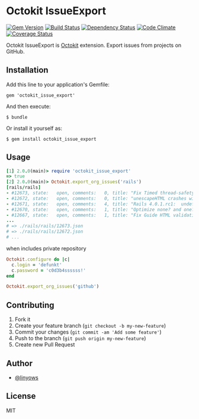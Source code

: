 Octokit IssueExport
===================

[![Gem Version][gem_badge]][gem]
[![Build Status][travis_badge]][travis]
[![Dependency Status][gemnasium_badge]][gemnasium]
[![Code Climate][codeclimate_badge]][codeclimate]
[![Coverage Status][coveralls_badge]][coveralls]

Octokit IssueExport is [Octokit][octokit] extension. Export issues from projects on GitHub.

Installation
------------

Add this line to your application's Gemfile:

    gem 'octokit_issue_export'

And then execute:

    $ bundle

Or install it yourself as:

    $ gem install octokit_issue_export

Usage
-----

```ruby
[1] 2.0.0(main)> require 'octokit_issue_export'
=> true
[2] 2.0.0(main)> Octokit.export_org_issues('rails')
[rails/rails]
- #12673, state:   open, comments:   0, title: "Fix Timed thread-safety. Fixes #12069"
- #12672, state:   open, comments:   0, title: "unescapeHTML crashes with certain *.html_safe inputs"
- #12671, state:   open, comments:   4, title: "Rails 4.0.1.rc1:  undefined method `set_name_cache' for #<Module:...> (NoMethodError)"
- #12670, state:   open, comments:   1, title: "Optimize none? and one? relation query methods to use LIMIT 1 and COUNT."
- #12667, state:   open, comments:   1, title: "Fix Guide HTML validation"
...
# => ./rails/rails/12673.json
# => ./rails/rails/12672.json
# ...
```

when includes private repository

```ruby
Octokit.configure do |c|
  c.login = 'defunkt'
  c.password = 'c0d3b4ssssss!'
end

Octokit.export_org_issues('github')
```

Contributing
------------

1. Fork it
2. Create your feature branch (`git checkout -b my-new-feature`)
3. Commit your changes (`git commit -am 'Add some feature'`)
4. Push to the branch (`git push origin my-new-feature`)
5. Create new Pull Request

Author
------

- [@linyows][linyows]


License
-------

MIT

[gem]: https://rubygems.org/gems/octokit_issue_export
[gem_badge]: https://badge.fury.io/rb/octokit_issue_export.png
[travis]: http://travis-ci.org/linyows/octokit_issue_export
[travis_badge]: https://secure.travis-ci.org/linyows/octokit_issue_export.png?branch=master
[gemnasium]: https://gemnasium.com/linyows/octokit_issue_export
[gemnasium_badge]: https://gemnasium.com/linyows/octokit_issue_export.png?travis
[codeclimate]: https://codeclimate.com/github/linyows/octokit_issue_export
[codeclimate_badge]: https://codeclimate.com/github/linyows/octokit_issue_export.png
[coveralls]: https://coveralls.io/r/linyows/octokit_issue_export
[coveralls_badge]: https://coveralls.io/repos/linyows/octokit_issue_export/badge.png?branch=master
[octokit]: https://github.com/octokit/octokit.rb
[linyows]: https://github.com/linyows

